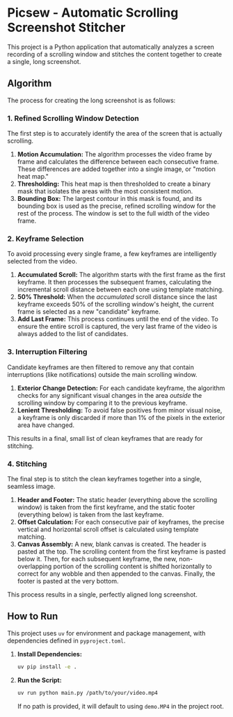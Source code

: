 # Picsew - Automatic Scrolling Screenshot Stitcher

This project is a Python application that automatically analyzes a screen recording of a scrolling window and stitches the content together to create a single, long screenshot.

## Algorithm

The process for creating the long screenshot is as follows:

### 1. Refined Scrolling Window Detection

The first step is to accurately identify the area of the screen that is actually scrolling.

1.  **Motion Accumulation:** The algorithm processes the video frame by frame and calculates the difference between each consecutive frame. These differences are added together into a single image, or "motion heat map."
2.  **Thresholding:** This heat map is then thresholded to create a binary mask that isolates the areas with the most consistent motion.
3.  **Bounding Box:** The largest contour in this mask is found, and its bounding box is used as the precise, refined scrolling window for the rest of the process. The window is set to the full width of the video frame.

### 2. Keyframe Selection

To avoid processing every single frame, a few keyframes are intelligently selected from the video.

1.  **Accumulated Scroll:** The algorithm starts with the first frame as the first keyframe. It then processes the subsequent frames, calculating the incremental scroll distance between each one using template matching.
2.  **50% Threshold:** When the *accumulated* scroll distance since the last keyframe exceeds 50% of the scrolling window's height, the current frame is selected as a new "candidate" keyframe.
3.  **Add Last Frame:** This process continues until the end of the video. To ensure the entire scroll is captured, the very last frame of the video is always added to the list of candidates.

### 3. Interruption Filtering

Candidate keyframes are then filtered to remove any that contain interruptions (like notifications) outside the main scrolling window.

1.  **Exterior Change Detection:** For each candidate keyframe, the algorithm checks for any significant visual changes in the area *outside* the scrolling window by comparing it to the previous keyframe.
2.  **Lenient Thresholding:** To avoid false positives from minor visual noise, a keyframe is only discarded if more than 1% of the pixels in the exterior area have changed.

This results in a final, small list of clean keyframes that are ready for stitching.

### 4. Stitching

The final step is to stitch the clean keyframes together into a single, seamless image.

1.  **Header and Footer:** The static header (everything above the scrolling window) is taken from the first keyframe, and the static footer (everything below) is taken from the last keyframe.
2.  **Offset Calculation:** For each consecutive pair of keyframes, the precise vertical and horizontal scroll offset is calculated using template matching.
3.  **Canvas Assembly:** A new, blank canvas is created. The header is pasted at the top. The scrolling content from the first keyframe is pasted below it. Then, for each subsequent keyframe, the new, non-overlapping portion of the scrolling content is shifted horizontally to correct for any wobble and then appended to the canvas. Finally, the footer is pasted at the very bottom.

This process results in a single, perfectly aligned long screenshot.

## How to Run

This project uses `uv` for environment and package management, with dependencies defined in `pyproject.toml`.

1.  **Install Dependencies:**
    ```bash
    uv pip install -e .
    ```
2.  **Run the Script:**
    ```bash
    uv run python main.py /path/to/your/video.mp4
    ```
    If no path is provided, it will default to using `demo.MP4` in the project root.
